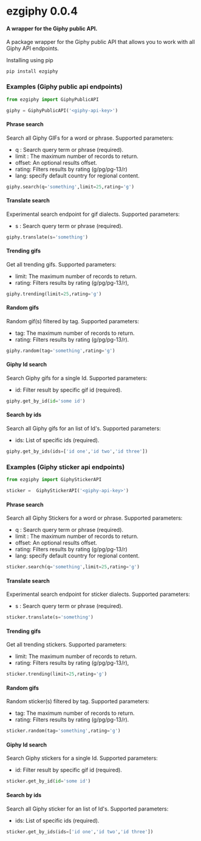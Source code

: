 # ezgiphy 0.0.4

#### A wrapper for the Giphy public API.
A package wrapper for the Giphy public API that allows you to work with all Giphy API endpoints.



Installing using pip
```
pip install ezgiphy
```

### Examples (Giphy public api endpoints)

```python
from ezgiphy import GiphyPublicAPI

giphy = GiphyPublicAPI('<giphy-api-key>')

```
#### Phrase search
Search all Giphy GIFs for a word or phrase. Supported parameters:
- q : Search query term or phrase (required).
- limit :  The maximum number of records to return.
- offset: An optional results offset.
- rating: Filters results by rating (g/pg/pg-13/r)
- lang: specify default country for regional content.

```python
giphy.search(q='something',limit=25,rating='g')
```

#### Translate search
Experimental search endpoint for gif dialects. Supported parameters:
- s : Search query term or phrase (required).

```python
giphy.translate(s='something')
```

#### Trending gifs
Get all trending gifs. Supported parameters:

- limit: The maximum number of records to return. 
- rating: Filters results by rating (g/pg/pg-13/r),

```python
giphy.trending(limit=25,rating='g')
```

#### Random gifs
Random gif(s) filtered by tag. Supported parameters:

- tag: The maximum number of records to return.
- rating: Filters results by rating (g/pg/pg-13/r).
```python
giphy.random(tag='something',rating='g')
```
#### Giphy Id search
Search Giphy gifs for a single Id. Supported parameters:

- id: Filter result by specific gif id (required).

```python
giphy.get_by_id(id='some id')
```

#### Search by ids 
Search all Giphy gifs for  an list of Id's. Supported parameters:

- ids: List of specific ids (required).
```python
giphy.get_by_ids(ids=['id one','id two','id three'])
```


### Examples (Giphy sticker api endpoints)

```python
from ezgiphy import GiphyStickerAPI

sticker =  GiphyStickerAPI('<giphy-api-key>')

```
#### Phrase search
Search all Giphy Stickers for a word or phrase. Supported parameters:
- q : Search query term or phrase (required).
- limit :  The maximum number of records to return.
- offset: An optional results offset.
- rating: Filters results by rating (g/pg/pg-13/r)
- lang: specify default country for regional content.

```python
sticker.search(q='something',limit=25,rating='g')
```

#### Translate search
Experimental search endpoint for sticker dialects. Supported parameters:
- s : Search query term or phrase (required).

```python
sticker.translate(s='something')
```

#### Trending gifs
Get all trending stickers. Supported parameters:

- limit: The maximum number of records to return. 
- rating: Filters results by rating (g/pg/pg-13/r),

```python
sticker.trending(limit=25,rating='g')
```

#### Random gifs
Random sticker(s) filtered by tag. Supported parameters:

- tag: The maximum number of records to return.
- rating: Filters results by rating (g/pg/pg-13/r).
```python
sticker.random(tag='something',rating='g')
```
#### Giphy Id search
Search Giphy stickers for a single Id. Supported parameters:

- id: Filter result by specific gif id (required).

```python
sticker.get_by_id(id='some id')
```


#### Search by ids 
Search all Giphy sticker for  an list of Id's. Supported parameters:

- ids: List of specific ids (required).
```python
sticker.get_by_ids(ids=['id one','id two','id three'])
```